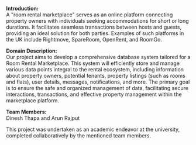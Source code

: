 **Introduction:**<br>
A "room rental marketplace" serves as an online platform connecting property owners with individuals seeking accommodations for short or long durations. It facilitates seamless transactions between hosts and guests, providing an ideal solution for both parties. Examples of such platforms in the UK include Rightmove, SpareRoom, OpenRent, and RoomGo.

**Domain Description:**<br>
Our project aims to develop a comprehensive database system tailored for a Room Rental Marketplace. This system will efficiently store and manage various data points integral to the rental ecosystem, including information about property owners, potential tenants, property listings (such as rooms and flats), user details, messages, notifications, and more. The primary goal is to ensure the safe and organized management of data, facilitating secure interactions, transactions, and effective property management within the marketplace platform.

**Team Members:**<br>
Dinesh Thapa and Arun Rajput

This project was undertaken as an academic endeavor at the university, completed collaboratively by the mentioned team members.

